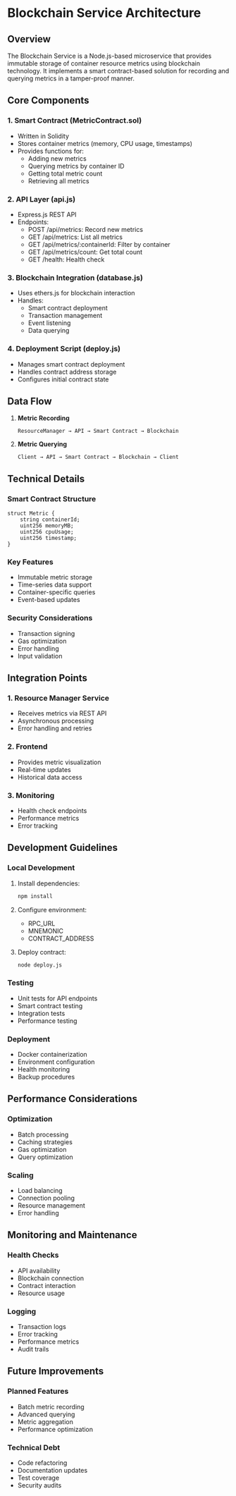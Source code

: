 # Blockchain Service Architecture

## Overview
The Blockchain Service is a Node.js-based microservice that provides immutable storage of container resource metrics using blockchain technology. It implements a smart contract-based solution for recording and querying metrics in a tamper-proof manner.

## Core Components

### 1. Smart Contract (MetricContract.sol)
- Written in Solidity
- Stores container metrics (memory, CPU usage, timestamps)
- Provides functions for:
  - Adding new metrics
  - Querying metrics by container ID
  - Getting total metric count
  - Retrieving all metrics

### 2. API Layer (api.js)
- Express.js REST API
- Endpoints:
  - POST /api/metrics: Record new metrics
  - GET /api/metrics: List all metrics
  - GET /api/metrics/:containerId: Filter by container
  - GET /api/metrics/count: Get total count
  - GET /health: Health check

### 3. Blockchain Integration (database.js)
- Uses ethers.js for blockchain interaction
- Handles:
  - Smart contract deployment
  - Transaction management
  - Event listening
  - Data querying

### 4. Deployment Script (deploy.js)
- Manages smart contract deployment
- Handles contract address storage
- Configures initial contract state

## Data Flow

1. **Metric Recording**
   ```
   ResourceManager → API → Smart Contract → Blockchain
   ```

2. **Metric Querying**
   ```
   Client → API → Smart Contract → Blockchain → Client
   ```

## Technical Details

### Smart Contract Structure
```solidity
struct Metric {
    string containerId;
    uint256 memoryMB;
    uint256 cpuUsage;
    uint256 timestamp;
}
```

### Key Features
- Immutable metric storage
- Time-series data support
- Container-specific queries
- Event-based updates

### Security Considerations
- Transaction signing
- Gas optimization
- Error handling
- Input validation

## Integration Points

### 1. Resource Manager Service
- Receives metrics via REST API
- Asynchronous processing
- Error handling and retries

### 2. Frontend
- Provides metric visualization
- Real-time updates
- Historical data access

### 3. Monitoring
- Health check endpoints
- Performance metrics
- Error tracking

## Development Guidelines

### Local Development
1. Install dependencies:
   ```bash
   npm install
   ```

2. Configure environment:
   - RPC_URL
   - MNEMONIC
   - CONTRACT_ADDRESS

3. Deploy contract:
   ```bash
   node deploy.js
   ```

### Testing
- Unit tests for API endpoints
- Smart contract testing
- Integration tests
- Performance testing

### Deployment
- Docker containerization
- Environment configuration
- Health monitoring
- Backup procedures

## Performance Considerations

### Optimization
- Batch processing
- Caching strategies
- Gas optimization
- Query optimization

### Scaling
- Load balancing
- Connection pooling
- Resource management
- Error handling

## Monitoring and Maintenance

### Health Checks
- API availability
- Blockchain connection
- Contract interaction
- Resource usage

### Logging
- Transaction logs
- Error tracking
- Performance metrics
- Audit trails

## Future Improvements

### Planned Features
- Batch metric recording
- Advanced querying
- Metric aggregation
- Performance optimization

### Technical Debt
- Code refactoring
- Documentation updates
- Test coverage
- Security audits 